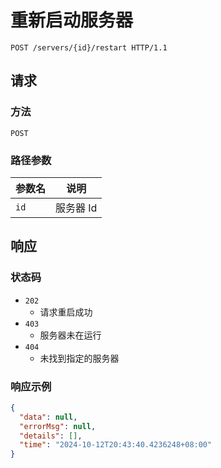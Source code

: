 # 重新启动服务器

```http
POST /servers/{id}/restart HTTP/1.1
```

## 请求

### 方法

`POST`

### 路径参数

| 参数名 | 说明      |
| ------ | --------- |
| `id`   | 服务器 Id |

## 响应

### 状态码

- `202`
  - 请求重启成功
- `403`
  - 服务器未在运行
- `404`
  - 未找到指定的服务器

### 响应示例

```json
{
  "data": null,
  "errorMsg": null,
  "details": [],
  "time": "2024-10-12T20:43:40.4236248+08:00"
}
